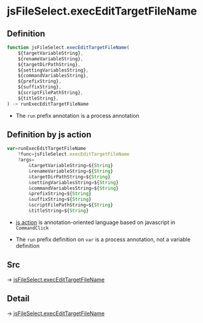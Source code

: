 # jsFileSelect.execEditTargetFileName

## Definition

```js.js
function jsFileSelect.execEditTargetFileName(
	${targetVariableString},
	${renameVariableString},
	${targetDirPathString},
	${settingVariablesString},
	${commandVariablesString},
	${prefixString},
	${suffixString},
	${scriptFilePathString},
	${titleString},
) -> runExecEditTargetFileName
```

- The `run` prefix annotation is a process annotation
## Definition by js action

```js.js
var=runExecEditTargetFileName
	?func=jsFileSelect.execEditTargetFileName
	?args=
		&targetVariableString=${String}
		&renameVariableString=${String}
		&targetDirPathString=${String}
		&settingVariablesString=${String}
		&commandVariablesString=${String}
		&prefixString=${String}
		&suffixString=${String}
		&scriptFilePathString=${String}
		&titleString=${String}
```

- [js action](#) is annotation-oriented language based on javascript in `CommandClick`

- The `run` prefix definition on `var` is a process annotation, not a variable definition

## Src

-> [jsFileSelect.execEditTargetFileName](https://github.com/puutaro/CommandClick/blob/master/app/src/main/java/com/puutaro/commandclick/fragment_lib/terminal_fragment/js_interface/edit/JsFileSelect.kt#L34)

## Detail

-> [jsFileSelect.execEditTargetFileName](https://github.com/puutaro/CommandClick/blob/master/md/developer/js_interface/details/edit/JsFileSelect/execEditTargetFileName.md)
